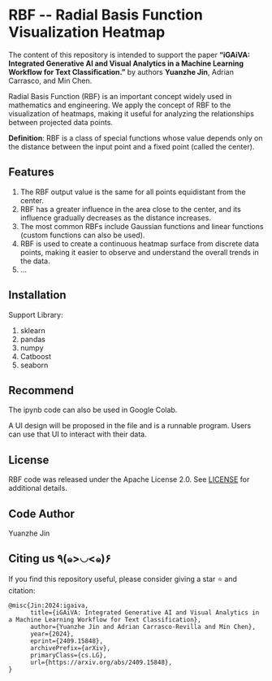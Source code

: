 # RBF -- Radial Basis Function Visualization Heatmap

The content of this repository is intended to support the paper **“iGAiVA: Integrated Generative AI and Visual Analytics in a Machine Learning Workflow for Text Classification.”** by authors **Yuanzhe Jin**, Adrian Carrasco, and Min Chen.

Radial Basis Function (RBF) is an important concept widely used in mathematics and engineering. We apply the concept of RBF to the visualization of heatmaps, making it useful for analyzing the relationships between projected data points.

**Definition**: RBF is a class of special functions whose value depends only on the distance between the input point and a fixed point (called the center).

## Features
1. The RBF output value is the same for all points equidistant from the center.
2. RBF has a greater influence in the area close to the center, and its influence gradually decreases as the distance increases.
3. The most common RBFs include Gaussian functions and linear functions (custom functions can also be used).
4. RBF is used to create a continuous heatmap surface from discrete data points, making it easier to observe and understand the overall trends in the data.
5. ...

## Installation
Support Library:

1. sklearn
2. pandas
3. numpy
4. Catboost
5. seaborn

## Recommend
The ipynb code can also be used in Google Colab.

A UI design will be proposed in the file and is a runnable program. Users can use that UI to interact with their data.

## License

RBF code was released under the Apache License 2.0. See [LICENSE](LICENSE) for additional details.

## Code Author
Yuanzhe Jin

## Citing us ٩(๑>◡<๑)۶

If you find this repository useful, please consider giving a star :star: and citation:

```
@misc{Jin:2024:igaiva,
      title={iGAiVA: Integrated Generative AI and Visual Analytics in a Machine Learning Workflow for Text Classification}, 
      author={Yuanzhe Jin and Adrian Carrasco-Revilla and Min Chen},
      year={2024},
      eprint={2409.15848},
      archivePrefix={arXiv},
      primaryClass={cs.LG},
      url={https://arxiv.org/abs/2409.15848}, 
}
```
